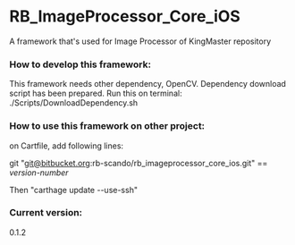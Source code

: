 # RB_ImageProcessor_Core_iOS
A framework that's used for Image Processor of KingMaster repository


### How to develop this framework:
This framework needs other dependency, OpenCV.
Dependency download script has been prepared. Run this on terminal:
./Scripts/DownloadDependency.sh

### How to use this framework on other project:
on Cartfile, add following lines:

git "git@bitbucket.org:rb-scando/rb_imageprocessor_core_ios.git" == *version-number*

Then "carthage update --use-ssh"

### Current version:
0.1.2
